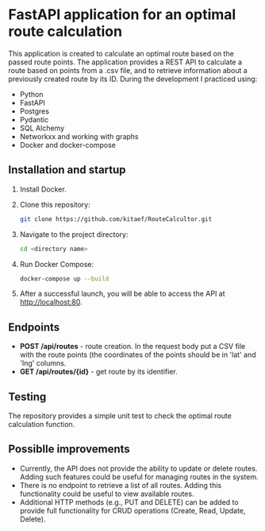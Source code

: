 # FastAPI application for an optimal route calculation

This application is created to calculate an optimal route based on the passed route points. The application provides a REST API to calculate a route based on points from a .csv file, and to retrieve information about a previously created route by its ID.
During the development I practiced using:
- Python
- FastAPI
- Postgres
- Pydantic
- SQL Alchemy
- Networkxx and working with graphs
- Docker and docker-compose

## Installation and startup

1. Install Docker.
2. Clone this repository:

   ```bash
   git clone https://github.com/kitaef/RouteCalcultor.git
   ```

3. Navigate to the project directory:

   ```bash
   cd <directory name>
   ```

4. Run Docker Compose:

   ```bash
   docker-compose up --build
   ```

5. After a successful launch, you will be able to access the API at [http://localhost:80](http://localhost:80).

## Endpoints

- **POST /api/routes** - route creation. In the request body put a CSV file with the route points (the coordinates of the points should be in 'lat' and 'lng' columns.
- **GET /api/routes/{id}** - get route by its identifier.

## Testing

The repository provides a simple unit test to check the optimal route calculation function.

## Possiblle improvements

- Currently, the API does not provide the ability to update or delete routes. Adding such features could be useful for managing routes in the system.
- There is no endpoint to retrieve a list of all routes. Adding this functionality could be useful to view available routes.
- Additional HTTP methods (e.g., PUT and DELETE) can be added to provide full functionality for CRUD operations (Create, Read, Update, Delete).
